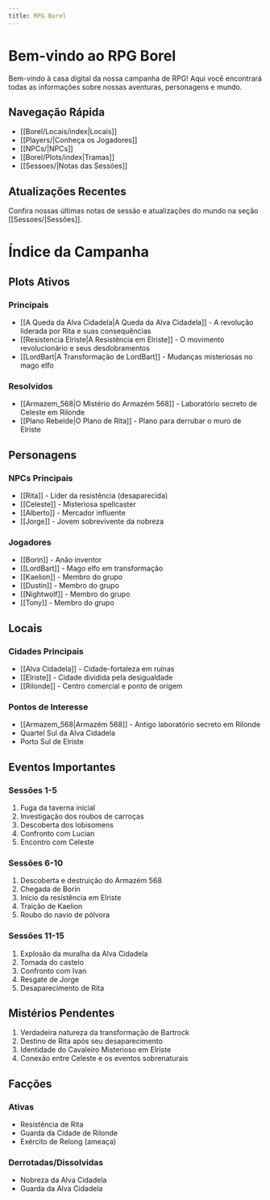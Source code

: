 ```yaml
---
title: RPG Borel
---
```


# Bem-vindo ao RPG Borel

Bem-vindo à casa digital da nossa campanha de RPG! Aqui você encontrará todas as informações sobre nossas aventuras, personagens e mundo.

## Navegação Rápida

- [[Borel/Locais/index|Locais]]
- [[Players/|Conheça os Jogadores]]
- [[NPCs/|NPCs]]
- [[Borel/Plots/index|Tramas]]
- [[Sessoes/|Notas das Sessões]]


## Atualizações Recentes

Confira nossas últimas notas de sessão e atualizações do mundo na seção [[Sessoes/|Sessões]].

# Índice da Campanha

## Plots Ativos

### Principais
- [[A Queda da Alva Cidadela|A Queda da Alva Cidadela]] - A revolução liderada por Rita e suas consequências
- [[Resistencia Elriste|A Resistência em Elriste]] - O movimento revolucionário e seus desdobramentos
- [[LordBart|A Transformação de LordBart]] - Mudanças misteriosas no mago elfo

### Resolvidos
- [[Armazem_568|O Mistério do Armazém 568]] - Laboratório secreto de Celeste em Rilonde
- [[Plano Rebelde|O Plano de Rita]] - Plano para derrubar o muro de Elriste

## Personagens

### NPCs Principais
- [[Rita]] - Líder da resistência (desaparecida)
- [[Celeste]] - Misteriosa spellcaster
- [[Alberto]] - Mercador influente
- [[Jorge]] - Jovem sobrevivente da nobreza

### Jogadores
- [[Borin]] - Anão inventor
- [[LordBart]] - Mago elfo em transformação
- [[Kaelion]] - Membro do grupo
- [[Dustin]] - Membro do grupo
- [[Nightwolf]] - Membro do grupo
- [[Tony]] - Membro do grupo

## Locais

### Cidades Principais
- [[Alva Cidadela]] - Cidade-fortaleza em ruínas
- [[Elriste]] - Cidade dividida pela desigualdade
- [[Rilonde]] - Centro comercial e ponto de origem

### Pontos de Interesse
- [[Armazem_568|Armazém 568]] - Antigo laboratório secreto em Rilonde
- Quartel Sul da Alva Cidadela
- Porto Sul de Elriste

## Eventos Importantes

### Sessões 1-5
1. Fuga da taverna inicial
2. Investigação dos roubos de carroças
3. Descoberta dos lobisomens
4. Confronto com Lucian
5. Encontro com Celeste

### Sessões 6-10
1. Descoberta e destruição do Armazém 568
2. Chegada de Borin
3. Início da resistência em Elriste
4. Traição de Kaelion
5. Roubo do navio de pólvora

### Sessões 11-15
1. Explosão da muralha da Alva Cidadela
2. Tomada do castelo
3. Confronto com Ivan
4. Resgate de Jorge
5. Desaparecimento de Rita

## Mistérios Pendentes
1. Verdadeira natureza da transformação de Bartrock
2. Destino de Rita após seu desaparecimento
3. Identidade do Cavaleiro Misterioso em Elriste
4. Conexão entre Celeste e os eventos sobrenaturais

## Facções

### Ativas
- Resistência de Rita
- Guarda da Cidade de Rilonde
- Exército de Relong (ameaça)

### Derrotadas/Dissolvidas
- Nobreza da Alva Cidadela
- Guarda da Alva Cidadela 